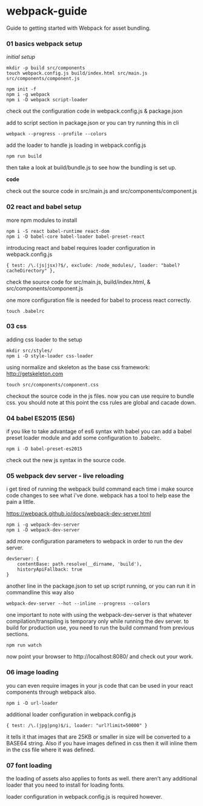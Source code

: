 # webpack-guide

Guide to getting started with Webpack for asset bundling.

### 01 basics webpack setup

_initial setup_

    mkdir -p build src/components
    touch webpack.config.js build/index.html src/main.js src/components/component.js

    npm init -f
    npm i -g webpack
    npm i -D webpack script-loader

check out the configuration code in webpack.config.js & package.json

add to script section in package.json or you can try running this in cli

    webpack --progress --profile --colors

add the loader to handle js loading in webpack.config.js

    npm run build 

then take a look at build/bundle.js to see how the bundling is set up.


__code__

check out the source code in src/main.js and src/components/component.js



### 02 react and babel setup

more npm modules to install

    npm i -S react babel-runtime react-dom
    npm i -D babel-core babel-loader babel-preset-react

introducing react and babel requires loader configuration in webpack.config.js

    { test: /\.(js|jsx)?$/, exclude: /node_modules/, loader: "babel?cacheDirectory" },


check the source code for src/main.js, build/index.html, & src/components/component.js


one more configuration file is needed for babel to process react correctly.

    touch .babelrc



### 03 css

adding css loader to the setup

    mkdir src/styles/
    npm i -D style-loader css-loader

using normalize and skeleton as the base css framework: http://getskeleton.com

    touch src/components/component.css

checkout the source code in the js files. now you can use require to bundle css. you should note at this point the css rules are global and cacade down.



### 04 babel ES2015 (ES6)

if you like to take advantage of es6 syntax with babel you can add a babel preset loader module and add some configuration to .babelrc.

    npm i -D babel-preset-es2015

check out the new js syntax in the source code.




### 05 webpack dev server - live reloading

i get tired of running the webpack build command each time i make source code changes to see what i've done. webpack has a tool to help ease the pain a little.

https://webpack.github.io/docs/webpack-dev-server.html

    npm i -g webpack-dev-server
    npm i -D webpack-dev-server

add more configuration parameters to webpack in order to run the dev server.

    devServer: {
        contentBase: path.resolve(__dirname, 'build'),
        historyApiFallback: true
    }

another line in the package.json to set up script running, or you can run it in commandline this way also

    webpack-dev-server --hot --inline --progress --colors

one important to note with using the webpack-dev-server is that whatever compilation/transpiling is temporary only while running the dev server. to build for production use, you need to run the build command from previous sections.

    npm run watch

now point your browser to http://localhost:8080/ and check out your work.




### 06 image loading

you can even require images in your js code that can be used in your react components through webpack also.

    npm i -D url-loader

additional loader configuration in webpack.config.js

    { test: /\.(jpg|png)$/i, loader: "url?limit=50000" }

it tells it that images that are 25KB or smaller in size will be converted to a BASE64 string. Also if you have images defined in css then it will inline them in the css file where it was defined.





### 07 font loading

the loading of assets also applies to fonts as well. there aren't any additional loader that you need to install for loading fonts.

loader configuration in webpack.config.js is required however.

    